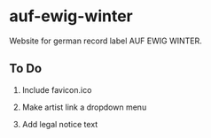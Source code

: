 # auf-ewig-winter
Website for german record label AUF EWIG WINTER.

## To Do

1. Include favicon.ico

2. Make artist link a dropdown menu

3. Add legal notice text